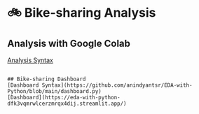 # :bike: Bike-sharing Analysis
## Analysis with Google Colab
[Analysis Syntax](https://github.com/anindyantsr/EDA-with-Python/blob/main/Proyek_Analisis_Data.ipynb)
```

## Bike-sharing Dashboard
[Dashboard Syntax](https://github.com/anindyantsr/EDA-with-Python/blob/main/dashboard.py)
[Dashboard](https://eda-with-python-dfk3vqmrwlcerzmrqx4dij.streamlit.app/)



